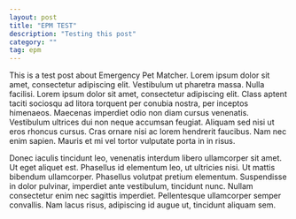 ```yaml
---
layout: post
title: "EPM TEST"
description: "Testing this post"
category: ""
tag: epm
---
```


This is a test post about Emergency Pet Matcher.  Lorem ipsum dolor sit amet, consectetur adipiscing elit. Vestibulum ut pharetra massa. Nulla facilisi. Lorem ipsum dolor sit amet, consectetur adipiscing elit. Class aptent taciti sociosqu ad litora torquent per conubia nostra, per inceptos himenaeos. Maecenas imperdiet odio non diam cursus venenatis. Vestibulum ultrices dui non neque accumsan feugiat. Aliquam sed nisi ut eros rhoncus cursus. Cras ornare nisi ac lorem hendrerit faucibus. Nam nec enim sapien. Mauris et mi vel tortor vulputate porta in in risus.

Donec iaculis tincidunt leo, venenatis interdum libero ullamcorper sit amet. Ut eget aliquet est. Phasellus id elementum leo, ut ultricies nisi. Ut mattis bibendum ullamcorper. Phasellus volutpat pretium elementum. Suspendisse in dolor pulvinar, imperdiet ante vestibulum, tincidunt nunc. Nullam consectetur enim nec sagittis imperdiet. Pellentesque ullamcorper semper convallis. Nam lacus risus, adipiscing id augue ut, tincidunt aliquam sem.
